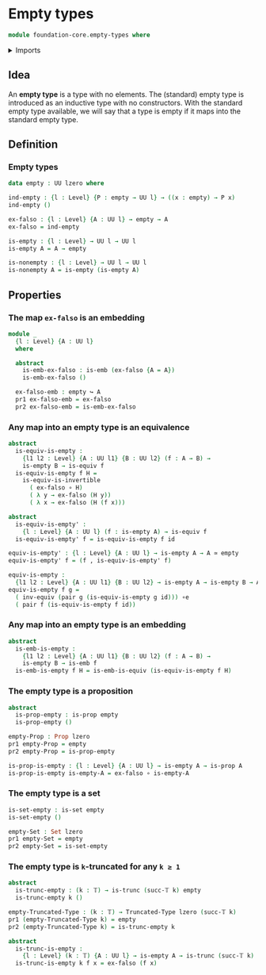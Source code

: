 # Empty types

```agda
module foundation-core.empty-types where
```

<details><summary>Imports</summary>

```agda
open import foundation.dependent-pair-types
open import foundation.universe-levels

open import foundation-core.embeddings
open import foundation-core.equivalences
open import foundation-core.function-types
open import foundation-core.propositions
open import foundation-core.sets
open import foundation-core.truncated-types
open import foundation-core.truncation-levels
```

</details>

## Idea

An **empty type** is a type with no elements. The (standard) empty type is
introduced as an inductive type with no constructors. With the standard empty
type available, we will say that a type is empty if it maps into the standard
empty type.

## Definition

### Empty types

```agda
data empty : UU lzero where

ind-empty : {l : Level} {P : empty → UU l} → ((x : empty) → P x)
ind-empty ()

ex-falso : {l : Level} {A : UU l} → empty → A
ex-falso = ind-empty

is-empty : {l : Level} → UU l → UU l
is-empty A = A → empty

is-nonempty : {l : Level} → UU l → UU l
is-nonempty A = is-empty (is-empty A)
```

## Properties

### The map `ex-falso` is an embedding

```agda
module _
  {l : Level} {A : UU l}
  where

  abstract
    is-emb-ex-falso : is-emb (ex-falso {A = A})
    is-emb-ex-falso ()

  ex-falso-emb : empty ↪ A
  pr1 ex-falso-emb = ex-falso
  pr2 ex-falso-emb = is-emb-ex-falso
```

### Any map into an empty type is an equivalence

```agda
abstract
  is-equiv-is-empty :
    {l1 l2 : Level} {A : UU l1} {B : UU l2} (f : A → B) →
    is-empty B → is-equiv f
  is-equiv-is-empty f H =
    is-equiv-is-invertible
      ( ex-falso ∘ H)
      ( λ y → ex-falso (H y))
      ( λ x → ex-falso (H (f x)))

abstract
  is-equiv-is-empty' :
    {l : Level} {A : UU l} (f : is-empty A) → is-equiv f
  is-equiv-is-empty' f = is-equiv-is-empty f id

equiv-is-empty' : {l : Level} {A : UU l} → is-empty A → A ≃ empty
equiv-is-empty' f = (f , is-equiv-is-empty' f)

equiv-is-empty :
  {l1 l2 : Level} {A : UU l1} {B : UU l2} → is-empty A → is-empty B → A ≃ B
equiv-is-empty f g =
  ( inv-equiv (pair g (is-equiv-is-empty g id))) ∘e
  ( pair f (is-equiv-is-empty f id))
```

### Any map into an empty type is an embedding

```agda
abstract
  is-emb-is-empty :
    {l1 l2 : Level} {A : UU l1} {B : UU l2} (f : A → B) →
    is-empty B → is-emb f
  is-emb-is-empty f H = is-emb-is-equiv (is-equiv-is-empty f H)
```

### The empty type is a proposition

```agda
abstract
  is-prop-empty : is-prop empty
  is-prop-empty ()

empty-Prop : Prop lzero
pr1 empty-Prop = empty
pr2 empty-Prop = is-prop-empty

is-prop-is-empty : {l : Level} {A : UU l} → is-empty A → is-prop A
is-prop-is-empty is-empty-A = ex-falso ∘ is-empty-A
```

### The empty type is a set

```agda
is-set-empty : is-set empty
is-set-empty ()

empty-Set : Set lzero
pr1 empty-Set = empty
pr2 empty-Set = is-set-empty
```

### The empty type is `k`-truncated for any `k ≥ 1`

```agda
abstract
  is-trunc-empty : (k : 𝕋) → is-trunc (succ-𝕋 k) empty
  is-trunc-empty k ()

empty-Truncated-Type : (k : 𝕋) → Truncated-Type lzero (succ-𝕋 k)
pr1 (empty-Truncated-Type k) = empty
pr2 (empty-Truncated-Type k) = is-trunc-empty k

abstract
  is-trunc-is-empty :
    {l : Level} (k : 𝕋) {A : UU l} → is-empty A → is-trunc (succ-𝕋 k) A
  is-trunc-is-empty k f x = ex-falso (f x)
```
